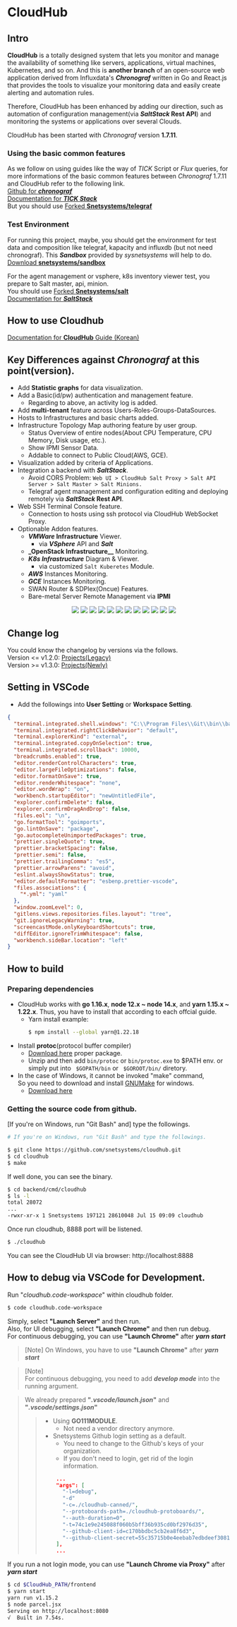 # CloudHub

## Intro

**CloudHub** is a totally designed system that lets you monitor and manage the availability of something like servers, applications, virtual machines, Kubernetes, and so on. And this is **another branch** of an open-source web application derived from Influxdata's **_Chronograf_** written in Go and React.js that provides the tools to visualize your monitoring data and easily create alerting and automation rules.

Therefore, CloudHub has been enhanced by adding our direction, such as automation of configuration management(via **_SaltStack_ Rest API**) and monitoring the systems or applications over several Clouds.

CloudHub has been started with _Chronograf_ version **1.7.11**.

### Using the basic common features

As we follow on using guides like the way of _TICK_ Script or _Flux_ queries, for more informations of the basic common features between _Chronograf_ 1.7.11 and CloudHub refer to the following link.<br>
[Github for **_chronograf_**](https://github.com/influxdata/chronograf/blob/master/README.md)<br>
[Documentation for **_TICK Stack_**](https://docs.influxdata.com/)<br>
But you should use [Forked **Snetsystems/telegraf**](https://github.com/snetsystems/telegraf/releases)

### Test Environment

For running this project, maybe, you should get the environment for test data and composition like telegraf, kapacity and influxdb (but not need chronograf).
This **_Sandbox_** provided by _sysnetsystems_ will help to do.<br>
[Download **snetsystems/sandbox**](https://github.com/snetsystems/sandbox)

For the agent management or vsphere, k8s inventory viewer test, you prepare to Salt master, api, minion.<br>
You should use [Forked **Snetsystems/salt**](https://github.com/snetsystems/salt/)<br>
[Documentation for **_SaltStack_** ](https://docs.saltstack.com/en/latest/contents.html)

## How to use Cloudhub

[Documentation for **CloudHub** Guide (Korean)](https://seversky.atlassian.net/wiki/spaces/CSHD/overview)

## Key Differences against _Chronograf_ at this point(version).

- Add **Statistic graphs** for data visualization.
- Add a Basic(id/pw) authentication and management feature.
  - Regarding to above, an activity log is added.
- Add **multi-tenant** feature across Users-Roles-Groups-DataSources.
- Hosts to Infrastructures and basic charts added.
- Infrastructure Topology Map authoring feature by user group.
  - Status Overview of entire nodes(About CPU Temperature, CPU Memory, Disk usage, etc.).
  - Show IPMI Sensor Data.
  - Addable to connect to Public Cloud(AWS, GCE).
- Visualization added by criteria of Applications.
- Integration a backend with **_SaltStack_**.
  - Avoid CORS Problem: `Web UI > CloudHub Salt Proxy > Salt API Server > Salt Master > Salt Minions.`
  - Telegraf agent management and configuration editing and deploying remotely via **_SaltStack_ Rest API**.
- Web SSH Terminal Console feature.
  - Connection to hosts using ssh protocol via CloudHub WebSocket Proxy.
- Optionable Addon features.
  - **_VMWare_ Infrastructure** Viewer.
    - via **_VSphere_** API and **_Salt_**
  - **\_OpenStack Infrastructure\_\_** Monitoring.
  - **_K8s Infrastructure_** Diagram & Viewer.
    - via customized `Salt Kuberetes` Module.
  - **_AWS_** Instances Monitoring.
  - **_GCE_** Instances Monitoring.
  - SWAN Router & SDPlex(Oncue) Features.
  - Bare-metal Server Remote Management via **IPMI**
  <p align="center">
    <img src="./docs/images/dashboard.png"/>
    <img src="./docs/images/infrastructure.png"/>
    <img src="./docs/images/topology_map.png"/>
    <img src="./docs/images/VMWare.png"/>
    <img src="./docs/images/osp.png"/>
    <img src="./docs/images/k8s.png"/>
    <img src="./docs/images/AWS_01.png"/>
    <img src="./docs/images/AWS_02.png"/>
    <img src="./docs/images/AWS_03.png"/>
    <img src="./docs/images/applications.png"/>
    <img src="./docs/images/agent_configure.png"/>
    <img src="./docs/images/swan.png"/>
  </p>

## Change log

You could know the changelog by versions via the follows.<br>
Version <= v1.2.0: [Projects(Legacy)](https://github.com/snetsystems/cloudhub/projects?query=is%3Aclosed&type=classic)<br>
Version >= v1.3.0: [Projects(Newly)](https://github.com/snetsystems?tab=projects)

## Setting in VSCode

- Add the followings into **User Setting** or **Workspace Setting**.

```json
{
  "terminal.integrated.shell.windows": "C:\\Program Files\\Git\\bin\\bash.exe",
  "terminal.integrated.rightClickBehavior": "default",
  "terminal.explorerKind": "external",
  "terminal.integrated.copyOnSelection": true,
  "terminal.integrated.scrollback": 10000,
  "breadcrumbs.enabled": true,
  "editor.renderControlCharacters": true,
  "editor.largeFileOptimizations": false,
  "editor.formatOnSave": true,
  "editor.renderWhitespace": "none",
  "editor.wordWrap": "on",
  "workbench.startupEditor": "newUntitledFile",
  "explorer.confirmDelete": false,
  "explorer.confirmDragAndDrop": false,
  "files.eol": "\n",
  "go.formatTool": "goimports",
  "go.lintOnSave": "package",
  "go.autocompleteUnimportedPackages": true,
  "prettier.singleQuote": true,
  "prettier.bracketSpacing": false,
  "prettier.semi": false,
  "prettier.trailingComma": "es5",
  "prettier.arrowParens": "avoid",
  "eslint.alwaysShowStatus": true,
  "editor.defaultFormatter": "esbenp.prettier-vscode",
  "files.associations": {
    "*.yml": "yaml"
  },
  "window.zoomLevel": 0,
  "gitlens.views.repositories.files.layout": "tree",
  "git.ignoreLegacyWarning": true,
  "screencastMode.onlyKeyboardShortcuts": true,
  "diffEditor.ignoreTrimWhitespace": false,
  "workbench.sideBar.location": "left"
}
```

## How to build

### Preparing dependencies

- CloudHub works with **go 1.16.x**, **node 12.x ~ node 14.x**, and **yarn 1.15.x ~ 1.22.x**. Thus, you have to install that according to each offcial guide.<br>
  - Yarn install example:
    ```bash
    $ npm install --global yarn@1.22.18
    ```
- Install **protoc**(protocol buffer compiler)
  - [Download here](https://github.com/protocolbuffers/protobuf/releases) proper package.
  - Unzip and then add `bin/protoc` or `bin/protoc.exe` to $PATH env. or simply put into ` $GOPATH/bin` or ` $GOROOT/bin/` diretory.
- In the case of Windows, it cannot be invoked "make" command,<br>So you need to download and install [GNUMake](http://gnuwin32.sourceforge.net/packages/make.htm) for windows.
  - [Download here](http://gnuwin32.sourceforge.net/downlinks/make.php)

### Getting the source code from github.

[If you're on Windows, run "Git Bash" and] type the followings.

```bash
# If you're on Windows, run "Git Bash" and type the followings.

$ git clone https://github.com/snetsystems/cloudhub.git
$ cd cloudhub
$ make
```

If well done, you can see the binary.

```bash
$ cd backend/cmd/cloudhub
$ ls -l
total 28072
...
-rwxr-xr-x 1 Snetsystems 197121 28610048 Jul 15 09:09 cloudhub
```

Once run cloudhub, 8888 port will be listened.

```bash
$ ./cloudhub
```

You can see the CloudHub UI via browser: http://localhost:8888

## How to debug via VSCode for Development.

Run "_cloudhub.code-workspace_" within cloudhub folder.

```bash
$ code cloudhub.code-workspace
```

Simply, select **"Launch Server"** and then run.<br>
Also, for UI debugging, select **"Launch Chrome"** and then run debug.<br>
For continuous debugging, you can use **"Launch Chrome"** after _**yarn start**_<br>

> [Note] On Windows, you have to use **"Launch Chrome"** after _**yarn start**_<br>

> [Note]<br>
> For continuous debugging, you need to add **_develop mode_** into the running argument.

> We already prepared **"_.vscode/launch.json_"** and **"_.vscode/settings.json_"**
>
> > - Using **GO111MODULE**.
> >   - Not need a vendor directory anymore.
> > - Snetsystems Github login setting as a default.
> >   - You need to change to the Github's keys of your organization.
> >   - If you don't need to login, get rid of the login information.
> >   ```json
> >    ...
> >    "args": [
> >      "-l=debug",
> >      "-d"
> >      "-c=./cloudhub-canned/",
> >      "--protoboards-path=./cloudhub-protoboards/",
> >      "--auth-duration=0",
> >      "-t=74c1e9e245088f060b5bff36b935cd0bf2976d35",
> >      "--github-client-id=c170bbdbc5cb2ea8f6d3",
> >      "--github-client-secret=55c35715b0e4eebab7edbdeef3081bf890e79d22"
> >    ],
> >    ...
> >   ```

If you run a not login mode, you can use **"Launch Chrome via Proxy"** after _**yarn start**_

```bash
$ cd $CloudHub_PATH/frontend
$ yarn start
yarn run v1.15.2
$ node parcel.jsx
Serving on http://localhost:8080
√  Built in 7.54s.
```
